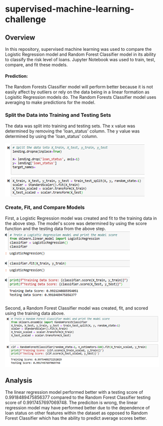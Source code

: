 # supervised-machine-learning-challenge

## Overview 

In this repository, supervised machine learning was used to compare the Logistic Regression model and Random Forest Classifier model in its ability to classify the risk level of loans. Jupyter Notebook was used to train, test, compare, and fit these models. 

#### Prediction:
The Random Forests Classifier model will perform better because it is not easily affect by outliers or rely on the data being in a linear formation as Logisitic Regression models do. The Random Forests Classifier model uses averaging to make predictions for the model.

### Split the Data into Training and Testing Sets
The data was split into training and testing sets. The x value was determined by removing the 'loan_status' column. The y value was determined by using the 'loan_status' column. 

![](Images/split_train_test.png)

### Create, Fit, and Compare Models
First, a Logistic Regression model was created and fit to the training data in the above step. The model's score was determined by using the score function and the testing data from the above step. 
![](Images/logistic_model.png)

Second, a Random Forest Classifier model was created, fit, and scored using the training data above.
![](Images/rfm_model.png)

## Analysis 
The linear regression model performed better with a testing score of 0.9918489475856377 compared to the Random Forest Classifier testing score of 0.9917457697069748. The prediciton is wrong, the linear regression model may have performed better due to the dependence of loan status on other features within the dataset as opposed to Random Forest Classifier which has the ability to predict average scores better.  